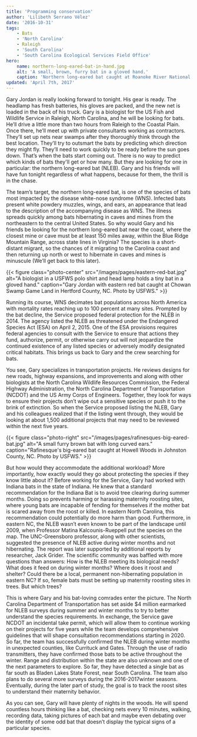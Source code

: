 ```yaml
---
title: 'Programming conservation'
author: 'Lilibeth Serrano Vélez'
date: '2016-10-31'
tags:
    - Bats
    - 'North Carolina'
    - Raleigh
    - 'South Carolina'
    - 'South Carolina Ecological Services Field Office'
hero:
    name: northern-long-eared-bat-in-hand.jpg
    alt: 'A small, brown, furry bat in a gloved hand.'
    caption: 'Northern long-eared bat caught at Roanoke River National Wildlife Refuge. Photo by USFWS.'
updated: 'April 7th, 2017'
---
```


Gary Jordan is really looking forward to tonight. His gear is ready. The headlamp has fresh batteries, his gloves are packed, and the new net is loaded in the back of his truck. Gary is a biologist for the US Fish and Wildlife Service in Raleigh, North Carolina, and he will be looking for bats. He’ll drive a little more than two hours from Raleigh to the Coastal Plain. Once there, he’ll meet up with private consultants working as contractors. They’ll set up nets near swamps after they thoroughly think through the best location. They’ll try to outsmart the bats by predicting  which direction they might fly. They’ll need to work quickly to be ready before the sun goes down. That’s when the bats start coming out. There is no way to predict which kinds of bats they'll get or how many. But they are looking for one in particular: the northern long-eared bat (NLEB). Gary and his friends will have fun tonight regardless of what happens, because for them, the thrill is in the chase.

The team’s target, the northern long-eared bat, is one of the species of bats most impacted by the disease white-nose syndrome (WNS). Infected bats present white powdery muzzles, wings, and ears, an appearance that lead to the description of the accompanying disease as WNS. The illness spreads quickly among bats hibernating in caves and mines from the northeastern to the central United States. So why would Gary and his friends be looking for the northern long-eared bat near the coast, where the closest mine or cave must be at least 150 miles away, within the Blue Ridge Mountain Range, across state lines in Virginia? The species is a short-distant migrant, so the chances of it migrating to the Carolina coast and then returning up north or west to hibernate in caves and mines is minuscule (We’ll get back to this later).

{{< figure class="photo-center" src="/images/pages/eastern-red-bat.jpg" alt="A biologist in a USFWS polo shirt and head lamp holds a tiny bat in a gloved hand." caption="Gary Jordan with eastern red bat caught at Chowan Swamp Game Land in Hertford County, NC. Photo by USFWS." >}}

Running its course, WNS decimates bat populations across North America with mortality rates reaching up to 100 percent at many sites. Prompted by the bat decline, the Service proposed federal protection for the NLEB in 2014. The agency listed the NLEB as threatened under the Endangered Species Act (ESA) on April 2, 2015. One of the ESA provisions requires federal agencies to consult with the Service to ensure that actions they fund, authorize, permit, or otherwise carry out will not jeopardize the continued existence of any listed species or adversely modify designated critical habitats.  This brings us back to Gary and the crew searching for bats.

You see, Gary specializes in transportation projects. He reviews designs for new roads, highway expansions, and improvements and along with other biologists at the North Carolina Wildlife Resources Commission, the Federal Highway Administration, the North Carolina Department of Transportation (NCDOT) and the US Army Corps of Engineers. Together, they look for ways to ensure their projects don’t wipe out a sensitive species or push it to the brink of extinction. So when the Service proposed listing the NLEB, Gary and his colleagues realized that if the listing went through, they would be looking at about 1,500 additional projects that may need to be reviewed within the next five years.

{{< figure class="photo-right" src="/images/pages/rafinesques-big-eared-bat.jpg" alt="A small furry brown bat with long curved ears." caption="Rafinesque's big-eared bat caught at Howell Woods in Johnston County, NC. Photo by USFWS." >}}

But how would they accommodate the additional workload? More importantly, how exactly would they go about protecting the species if they know little about it?  Before working for the Service, Gary had worked with Indiana bats in the state of Indiana. He knew that a standard recommendation for the Indiana Bat is to avoid tree clearing during summer months.  Doing so prevents harming or harassing maternity roosting sites, where young bats are incapable of fending for themselves if the mother bat is scared away from the roost or killed. In eastern North Carolina, this recommendation could potentially do more harm than good. Furthermore, in eastern NC, the NLEB wasn’t even known to be part of the landscape until 2009, when Professor Matina Kalcounis-Rueppell put the species on the map. The UNC-Greensboro professor, along with other scientists, suggested the presence of NLEB active during winter months and not hibernating. The report was later supported by additional reports by researcher, Jack Grider. The scientific community was baffled with more questions than answers: How is the NLEB meeting its biological needs? What does it feed on during winter months?  Where does it roost and shelter? Could there be a local, permanent non-hibernating population in eastern NC? If so, female bats must be setting up maternity roosting sites in trees. But which trees?

This is where Gary and his bat-loving comrades enter the picture. The North Carolina Department of Transportation has set aside $4 million earmarked for NLEB surveys during summer and winter months to try to better understand the species requirements. In exchange, the Service gave NCDOT an incidental take permit, which will allow them to continue working on their projects for five years while the team develops comprehensive guidelines that will shape consultation recommendations starting in 2020. So far, the team has successfully confirmed the NLEB during winter months in unexpected  counties, like Currituck and Gates. Through the use of radio transmitters, they have confirmed those bats to be active throughout the winter. Range and distribution within the state are also unknown and one of the next parameters to explore. So far, they have detected a single bat as far south as Bladen Lakes State Forest, near South Carolina.  The team also plans to do several more surveys during the 2016-2017winter seasons. Eventually, during the later part of study, the goal is to track the roost sites to understand their maternity behavior.

As you can see, Gary will have plenty of nights in the woods. He will spend countless hours thinking like a bat, checking nets every 10 minutes, walking, recording data, taking pictures of each bat and maybe even debating over the identity of some odd bat that doesn’t display the typical signs of a particular species.

